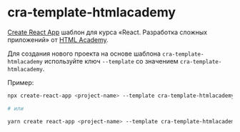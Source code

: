 # cra-template-htmlacademy

[Create React App](https://github.com/facebook/create-react-app
) шаблон для курса «React. Разработка сложных приложений» от [HTML Academy](https://htmlacademy.ru/).

Для создания нового проекта на основе шаблона `cra-template-htmlacademy` используйте ключ `--template` со значением `cra-template-htmlacademy`.

Пример:

```sh
npx create-react-app <project-name> --template cra-template-htmlacademy

# или

yarn create react-app <project-name> --template cra-template-htmlacademy
```
